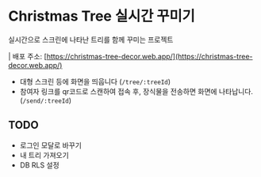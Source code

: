 # Christmas Tree 실시간 꾸미기

실시간으로 스크린에 나타난 트리를 함께 꾸미는 프로젝트

| 배포 주소: [https://christmas-tree-decor.web.app/](https://christmas-tree-decor.web.app/)

- 대형 스크린 등에 화면을 띄웁니다 (`/tree/:treeId`)
- 참여자 링크를 qr코드로 스캔하여 접속 후, 장식물을 전송하면 화면에 나타납니다.(`/send/:treeId`)

## TODO

- 로그인 모달로 바꾸기
- 내 트리 가져오기
- DB RLS 설정
